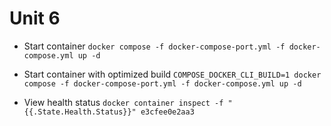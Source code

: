 # Unit 6

- Start container
`docker compose -f docker-compose-port.yml -f docker-compose.yml up -d`

- Start container with optimized build
`COMPOSE_DOCKER_CLI_BUILD=1 docker compose -f docker-compose-port.yml -f docker-compose.yml up -d`

- View health status
`docker container inspect -f "{{.State.Health.Status}}" e3cfee0e2aa3`